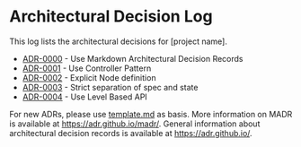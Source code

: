 # Architectural Decision Log

This log lists the architectural decisions for [project name].

<!-- adrlog -- Regenerate the content by using "adr-log -i". You can install it via "npm install -g adr-log" -->

- [ADR-0000](0000-use-markdown-architectural-decision-records.md) - Use Markdown Architectural Decision Records
- [ADR-0001](0001-use-controller-pattern.md) - Use Controller Pattern
- [ADR-0002](0002-explicit-node-definition.md) - Explicit Node definition
- [ADR-0003](0003-strict-separation-of-spec-and-state.md) - Strict separation of spec and state
- [ADR-0004](0004-use-level-based-api.md) - Use Level Based API

<!-- adrlogstop -->

For new ADRs, please use [template.md](template.md) as basis.
More information on MADR is available at <https://adr.github.io/madr/>.
General information about architectural decision records is available at <https://adr.github.io/>.
